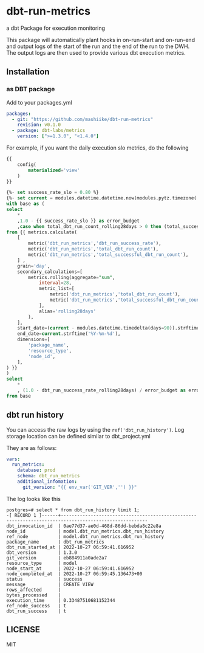 # dbt-run-metrics

a dbt Package for execution monitoring

This package will automatically plant hooks in on-run-start and on-run-end and output logs of the start of the run and the end of the run to the DWH.
The output logs are then used to provide various dbt execution metrics.

## Installation

### as DBT package 

Add to your packages.yml
```yaml
packages:
  - git: "https://github.com/mashiike/dbt-run-metrics"
    revision: v0.1.0
  - package: dbt-labs/metrics
    version: [">=1.3.0", "<1.4.0"]
```

For example, if you want the daily execution slo metrics, do the following
```sql
{{
    config(
        materialized='view'
    )
}}

{%- set success_rate_slo = 0.80 %}
{%- set current = modules.datetime.datetime.now(modules.pytz.timezone('Asia/Tokyo')) %}
with base as (
select
    *
    ,1.0 - {{ success_rate_slo }} as error_budget
    ,case when total_dbt_run_count_rolling28days > 0 then (total_successful_dbt_run_count_rolling28days * 1.00 / total_dbt_run_count_rolling28days) end as dbt_run_success_rate_rolling28days
from {{ metrics.calculate(
    [
        metric('dbt_run_metrics','dbt_run_success_rate'),
        metric('dbt_run_metrics','total_dbt_run_count'),
        metric('dbt_run_metrics','total_successful_dbt_run_count'),
    ] ,
    grain='day',
    secondary_calculations=[
        metrics.rolling(aggregate="sum",
            interval=28,
            metric_list=[
                metric('dbt_run_metrics','total_dbt_run_count'),
                metric('dbt_run_metrics','total_successful_dbt_run_count'),
            ],
            alias='rolling28days'
        ),
    ],
    start_date=(current - modules.datetime.timedelta(days=90)).strftime('%Y-%m-%d'),
    end_date=current.strftime('%Y-%m-%d'),
    dimensions=[
        'package_name',
        'resource_type',
        'node_id',
    ],
) }}
)
select
    *
    , (1.0 - dbt_run_success_rate_rolling28days) / error_budget as error_budget_consumption_rate
from base
```

## dbt run history

You can access the raw logs by using the `ref('dbt_run_history')`.
Log storage location can be defined similar to dbt_project.yml

They are as follows:
```yaml
vars:
  run_metrics:
    database: prod
    schema: dbt_run_metrics
    additional_infomation:
      git_version: "{{ env_var('GIT_VER','') }}"
```
The log looks like this

```
postgres=# select * from dbt_run_history limit 1;
-[ RECORD 1 ]------+------------------------------------------------------------------------------------------------------
dbt_invocation_id  | 0ae77d37-ae0d-468d-86dd-bebda8c22e8a
node_id            | model.dbt_run_metrics.dbt_run_history
ref_node           | model.dbt_run_metrics.dbt_run_history
package_name       | dbt_run_metrics
dbt_run_started_at | 2022-10-27 06:59:41.616952
dbt_version        | 1.3.0
git_version        | eb884911a0ade2a7
resource_type      | model
node_start_at      | 2022-10-27 06:59:41.616952
node_completed_at  | 2022-10-27 06:59:45.136473+00
status             | success
message            | CREATE VIEW
rows_affected      | 
bytes_processed    | 
execution_time     | 0.33487510681152344
ref_node_success   | t
dbt_run_success    | t
```

## LICENSE

MIT 

